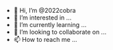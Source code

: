 - 👋 Hi, I’m @2022cobra
- 👀 I’m interested in ...
- 🌱 I’m currently learning ...
- 💞️ I’m looking to collaborate on ...
- 📫 How to reach me ...

<!---
2022cobra/2022cobra is a ✨ special ✨ repository because its `README.md` (this file) appears on your GitHub profile.
You can click the Preview link to take a look at your changes.
--->
